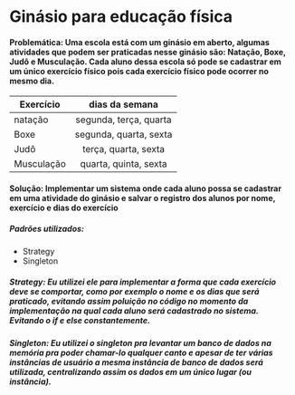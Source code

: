# Ginásio para educação física

#### Problemática: Uma escola está com um ginásio em aberto, algumas atividades que podem ser praticadas nesse ginásio são: Natação, Boxe, Judô e Musculação. Cada aluno dessa escola só pode se cadastrar em um único exercício físico pois cada exercício físico pode ocorrer no mesmo dia.

| Exercício   |      dias da semana |
|----------|:-------------:|
| natação |  segunda, terça, quarta |
| Boxe |    segunda, quarta, sexta   |
| Judô | terça, quarta, sexta |
| Musculação | quarta, quinta, sexta |


#### Solução: Implementar um sistema onde cada aluno possa se cadastrar em uma atividade do ginásio e salvar o registro dos alunos por nome, exercício e dias do exercício

##### Padrões utilizados:
- Strategy
- Singleton


##### Strategy: Eu utilizei ele para implementar a forma que cada exercício deve se comportar, como por exemplo o nome e os dias que será praticado, evitando assim poluição no código no momento da implementação na qual cada aluno será cadastrado no sistema. Evitando o if e else constantemente.

##### Singleton: Eu utilizei o singleton pra levantar um banco de dados na memória pra poder chamar-lo qualquer canto e apesar de ter várias instâncias de usuário a mesma instância de banco de dados será utilizada, centralizando assim os dados em um único lugar (ou instância).
